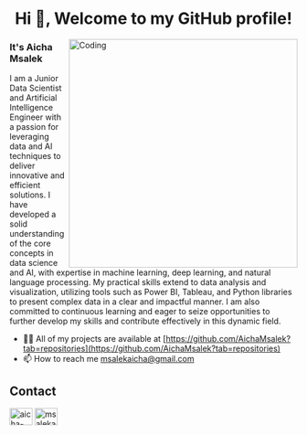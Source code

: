  
<h1 align="center">Hi 👋, Welcome to my GitHub profile!</h1>
<img align="right" alt="Coding" width="400" src="https://uploads-ssl.webflow.com/5c19020c997c25514d17d86f/61304afeafa2c126c1aa53d4_Business%20Plan.gif"</img>
<h3 align="left">It's Aicha Msalek</h3>
<p>I am a Junior Data Scientist and Artificial Intelligence Engineer with a passion for leveraging data and AI techniques to deliver innovative and efficient solutions. I have developed a solid understanding of the core concepts in data science and AI, with expertise in machine learning, deep learning, and natural language processing. My practical skills extend to data analysis and visualization, utilizing tools such as Power BI, Tableau, and Python libraries to present complex data in a clear and impactful manner. I am also committed to continuous learning and eager to seize opportunities to further develop my skills and contribute effectively in this dynamic field.<p>

- 👨‍💻 All of my projects are available at [https://github.com/AichaMsalek?tab=repositories](https://github.com/AichaMsalek?tab=repositories)
- 📫 How to reach me msalekaicha@gmail.com




<h2 align="left">Contact</h2>
<p align="left">
<a href="https://linkedin.com/in/aicha-msalek" target="blank"><img align="center" src="https://raw.githubusercontent.com/rahuldkjain/github-profile-readme-generator/master/src/images/icons/Social/linked-in-alt.svg" alt="aicha-msalek" height="30" width="40" /></a>
<a href="https://kaggle.com/msalekaicha" target="blank"><img align="center" src="https://raw.githubusercontent.com/rahuldkjain/github-profile-readme-generator/master/src/images/icons/Social/kaggle.svg" alt="msalekaicha" height="30" width="40" /></a>
</p>


